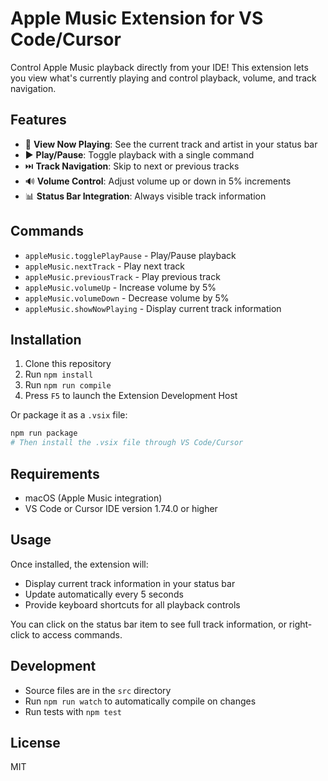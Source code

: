 # Apple Music Extension for VS Code/Cursor

Control Apple Music playback directly from your IDE! This extension lets you view what's currently playing and control playback, volume, and track navigation.

## Features

- 🎵 **View Now Playing**: See the current track and artist in your status bar
- ▶️ **Play/Pause**: Toggle playback with a single command
- ⏭️ **Track Navigation**: Skip to next or previous tracks
- 🔊 **Volume Control**: Adjust volume up or down in 5% increments
- 📊 **Status Bar Integration**: Always visible track information

## Commands

- `appleMusic.togglePlayPause` - Play/Pause playback
- `appleMusic.nextTrack` - Play next track
- `appleMusic.previousTrack` - Play previous track
- `appleMusic.volumeUp` - Increase volume by 5%
- `appleMusic.volumeDown` - Decrease volume by 5%
- `appleMusic.showNowPlaying` - Display current track information

## Installation

1. Clone this repository
2. Run `npm install`
3. Run `npm run compile`
4. Press `F5` to launch the Extension Development Host

Or package it as a `.vsix` file:

```bash
npm run package
# Then install the .vsix file through VS Code/Cursor
```

## Requirements

- macOS (Apple Music integration)
- VS Code or Cursor IDE version 1.74.0 or higher

## Usage

Once installed, the extension will:

- Display current track information in your status bar
- Update automatically every 5 seconds
- Provide keyboard shortcuts for all playback controls

You can click on the status bar item to see full track information, or right-click to access commands.

## Development

- Source files are in the `src` directory
- Run `npm run watch` to automatically compile on changes
- Run tests with `npm test`

## License

MIT
